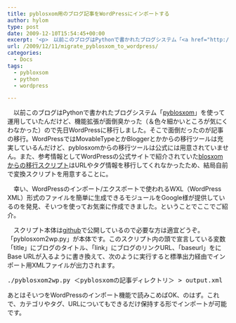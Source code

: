 ```yaml
---
title: pyblosxom用のブログ記事をWordPressにインポートする
author: hylom
type: post
date: 2009-12-10T15:54:45+00:00
excerpt: '<p>　以前このブログはPythonで書かれたブログシステム「<a href="http://pyblosxom.sourceforge.net/">pyblosxom</a>」を使って運用していたんだけど、機能拡張が面倒臭かった（＆色々細かいところが気にくわなかった）ので先日WordPressに移行しました。そこで面倒だったのが記事の移行。WordPressではMovableTypeとかBloggerとかからの移行ツールは充実しているんだけど、pyblosxomからの移行ツールは公式には用意されていません。また、参考情報としてWordPressの公式サイトで紹介されていた<a href="http://blog.unto.net/meta/migrating-from-blosxom-to-wordpress/">blosxomからの移行スクリプト</a>はURLやタグ情報を移行してくれなかったため、結局自前で変換スクリプトを用意することに。</p>'
url: /2009/12/11/migrate_pyblosxom_to_wordpress/
categories:
  - Docs
tags:
  - pybloxsom
  - python
  - wordpress

---
```

　以前このブログはPythonで書かれたブログシステム「[pyblosxom][1]」を使って運用していたんだけど、機能拡張が面倒臭かった（＆色々細かいところが気にくわなかった）ので先日WordPressに移行しました。そこで面倒だったのが記事の移行。WordPressではMovableTypeとかBloggerとかからの移行ツールは充実しているんだけど、pyblosxomからの移行ツールは公式には用意されていません。また、参考情報としてWordPressの公式サイトで紹介されていた[blosxomからの移行スクリプト][2]はURLやタグ情報を移行してくれなかったため、結局自前で変換スクリプトを用意することに。

　幸い、WordPressのインポート/エクスポートで使われるWXL（WordPress XML）形式のファイルを簡単に生成できるモジュールをGoogle様が提供しているのを発見、そいつを使ってお気楽に作成できました。ということでここでご紹介。

　スクリプト本体は[github][3]で公開しているので必要な方は適宜どうぞ。「pyblosxom2wp.py」が本体です。このスクリプト内の頭で宣言している変数「title」にブログのタイトル、「link」にブログのリンクURL、「baseurl」をにBase URLが入るように書き換えて、次のように実行すると標準出力経由でインポート用XMLファイルが出力されます。

<pre>./pyblosxom2wp.py ＜pyblosxomの記事ディレクトリ＞ &gt; output.xml</pre>

あとはそいつをWordPressのインポート機能で読みこめばOK、のはず。これで、カテゴリやタグ、URLについてもできるだけ保持する形でインポートが可能です。

 [1]: http://pyblosxom.sourceforge.net/
 [2]: http://blog.unto.net/meta/migrating-from-blosxom-to-wordpress/
 [3]: http://github.com/hylom/pyblosxom2wp